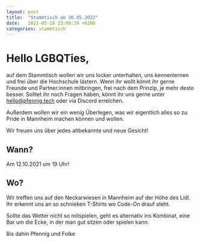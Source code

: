 ```yaml
---
layout: post
title:  "Stammtisch am 30.05.2022"
date:   2022-05-18 23:08:39 +0200
categories: stammtisch
---
```


# Hello LGBQTies,

auf dem Stammtisch wollen wir uns locker unterhalten, uns kennenlernen und frei über die Hochschule lästern.
Wenn ihr wollt könnt ihr gerne Freunde und Partner:innen mitbringen, frei nach dem Prinzip, je mehr desto besser.
Solltet ihr noch Fragen haben, könnt ihr uns gerne unter [hello@pfennig.tech](mailto:hello@pfennig.tech) oder via Discord erreichen.

Außerdem wollen wir ein wenig Überlegen, was wir eigentlich alles so zu Pride in Mannheim machen können und wollen.

Wir freuen uns über jedes altbekannte und neue Gesicht!

## Wann?

Am 12.10.2021 um 19 Uhr!

## Wo?
Wir treffen uns auf den Neckarwiesen in Mannheim auf der Höhe des Lidl. Ihr erkennt uns an so schnieken T-Shirts wo Code-On drauf steht.

Sollte das Wetter nicht so mitspielen, geht es alternativ ins Kombinat, eine Bar um die Ecke, in der man gut sitzen oder spielen kann.


Bis dahin
Pfennig und Folke

